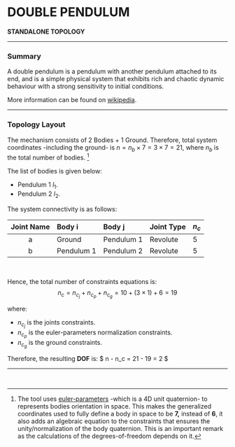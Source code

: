 # DOUBLE PENDULUM

**STANDALONE TOPOLOGY**

------------------------------------------------

### **Summary**

A double pendulum is a pendulum with another pendulum attached to its end, and is a simple physical system that exhibits rich and chaotic dynamic behaviour with a strong sensitivity to initial conditions.

More information can be found on [wikipedia](https://en.wikipedia.org/wiki/Double_pendulum).

--------------------------------------

### **Topology Layout**
The mechanism consists of 2 Bodies + 1 Ground. Therefore, total system coordinates -including the ground- is $n=n_b\times7 = 3\times7 = 21$,  where $n_b$ is the total number of bodies. [^1]

The list of bodies is given below:

- Pendulum 1 $l_1$.
- Pendulum 2 $l_2$.

The system connectivity is as follows:

<center>

| Joint Name | Body i     | Body j     | Joint Type | $n_c$ |
| :--------: | :--------- | :--------- | ---------- | ----- |
|     a      | Ground     | Pendulum 1 | Revolute   | 5     |
|     b      | Pendulum 1 | Pendulum 2 | Revolute   | 5     |

</center>
<br/>

Hence, the total number of constraints equations is:
$$ n_{c} = n_{c_j} + n_{c_p} + n_{c_g} = 10 + (3\times 1) + 6 = 19 $$


where:
- $n_{c_j}$ is the joints constraints.
- $n_{c_p}$ is the euler-parameters normalization constraints.
- $n_{c_g}$ is the ground constraints.


Therefore, the resulting **DOF** is: $ n - n_c = 21 - 19 = 2 $

------------------------------------------------------
<br/>

[^1]: The tool uses [euler-parameters](https://en.wikibooks.org/wiki/Multibody_Mechanics/Euler_Parameters) -which is a 4D unit quaternion- to represents bodies orientation in space. This makes the generalized coordinates used to fully define a body in space to be **7,** instead of **6**, it also adds an algebraic equation to the constraints that ensures the unity/normalization of the body quaternion. This is an important remark as the calculations of the degrees-of-freedom depends on it.

